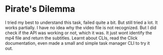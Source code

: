 # Pirate's Dilemma

I tried my best to understand this task, failed quite a bit. But still tried a lot. It works partially. I have no idea why the video file is not recognized. But I did check if the API was working or not, which it was. It just wont identify the mp4 file and return the subtitles. Learnt about CLIs, read the Click documentation, even made a small and simple task manager CLI to try it out. 